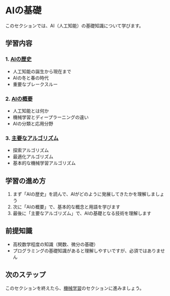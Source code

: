# AIの基礎

このセクションでは、AI（人工知能）の基礎知識について学びます。

## 学習内容

### 1. [AIの歴史](./01_歴史/README.md)
- 人工知能の誕生から現在まで
- AIの冬と春の時代
- 重要なブレークスルー

### 2. [AIの概要](./02_概要/README.md)  
- 人工知能とは何か
- 機械学習とディープラーニングの違い
- AIの分類と応用分野

### 3. [主要なアルゴリズム](./03_アルゴリズム/README.md)
- 探索アルゴリズム
- 最適化アルゴリズム
- 基本的な機械学習アルゴリズム

## 学習の進め方

1. まず「AIの歴史」を読んで、AIがどのように発展してきたかを理解しましょう
2. 次に「AIの概要」で、基本的な概念と用語を学びます
3. 最後に「主要なアルゴリズム」で、AIの基礎となる技術を理解します

## 前提知識

- 高校数学程度の知識（関数、微分の基礎）
- プログラミングの基礎知識があると理解しやすいですが、必須ではありません

## 次のステップ

このセクションを終えたら、[機械学習](../02_機械学習/README.md)のセクションに進みましょう。